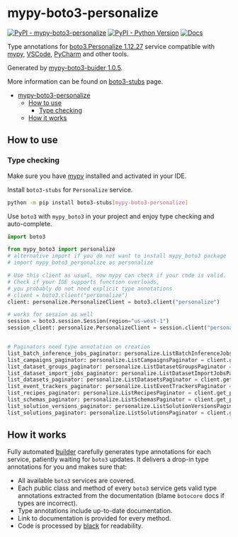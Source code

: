 # mypy-boto3-personalize

[![PyPI - mypy-boto3-personalize](https://img.shields.io/pypi/v/mypy-boto3-personalize.svg?color=blue)](https://pypi.org/project/mypy-boto3-personalize)
[![PyPI - Python Version](https://img.shields.io/pypi/pyversions/mypy-boto3-personalize.svg?color=blue)](https://pypi.org/project/mypy-boto3-personalize)
[![Docs](https://img.shields.io/readthedocs/mypy-boto3-builder.svg?color=blue)](https://mypy-boto3-builder.readthedocs.io/)

Type annotations for
[boto3.Personalize 1.12.27](https://boto3.amazonaws.com/v1/documentation/api/1.12.27/reference/services/personalize.html#Personalize) service
compatible with [mypy](https://github.com/python/mypy), [VSCode](https://code.visualstudio.com/),
[PyCharm](https://www.jetbrains.com/pycharm/) and other tools.

Generated by [mypy-boto3-buider 1.0.5](https://github.com/vemel/mypy_boto3_builder).

More information can be found on [boto3-stubs](https://pypi.org/project/boto3-stubs/) page.

- [mypy-boto3-personalize](#mypy-boto3-personalize)
  - [How to use](#how-to-use)
    - [Type checking](#type-checking)
  - [How it works](#how-it-works)

## How to use

### Type checking

Make sure you have [mypy](https://github.com/python/mypy) installed and activated in your IDE.

Install `boto3-stubs` for `Personalize` service.

```bash
python -m pip install boto3-stubs[mypy-boto3-personalize]
```

Use `boto3` with `mypy_boto3` in your project and enjoy type checking and auto-complete.

```python
import boto3

from mypy_boto3 import personalize
# alternative import if you do not want to install mypy_boto3 package
# import mypy_boto3_personalize as personalize

# Use this client as usual, now mypy can check if your code is valid.
# Check if your IDE supports function overloads,
# you probably do not need explicit type annotations
# client = boto3.client("personalize")
client: personalize.PersonalizeClient = boto3.client("personalize")

# works for session as well
session = boto3.session.Session(region="us-west-1")
session_client: personalize.PersonalizeClient = session.client("personalize")


# Paginators need type annotation on creation
list_batch_inference_jobs_paginator: personalize.ListBatchInferenceJobsPaginator = client.get_paginator("list_batch_inference_jobs")
list_campaigns_paginator: personalize.ListCampaignsPaginator = client.get_paginator("list_campaigns")
list_dataset_groups_paginator: personalize.ListDatasetGroupsPaginator = client.get_paginator("list_dataset_groups")
list_dataset_import_jobs_paginator: personalize.ListDatasetImportJobsPaginator = client.get_paginator("list_dataset_import_jobs")
list_datasets_paginator: personalize.ListDatasetsPaginator = client.get_paginator("list_datasets")
list_event_trackers_paginator: personalize.ListEventTrackersPaginator = client.get_paginator("list_event_trackers")
list_recipes_paginator: personalize.ListRecipesPaginator = client.get_paginator("list_recipes")
list_schemas_paginator: personalize.ListSchemasPaginator = client.get_paginator("list_schemas")
list_solution_versions_paginator: personalize.ListSolutionVersionsPaginator = client.get_paginator("list_solution_versions")
list_solutions_paginator: personalize.ListSolutionsPaginator = client.get_paginator("list_solutions")
```

## How it works

Fully automated [builder](https://github.com/vemel/mypy_boto3_builder) carefully generates
type annotations for each service, patiently waiting for `boto3` updates. It delivers
a drop-in type annotations for you and makes sure that:

- All available `boto3` services are covered.
- Each public class and method of every `boto3` service gets valid type annotations
  extracted from the documentation (blame `botocore` docs if types are incorrect).
- Type annotations include up-to-date documentation.
- Link to documentation is provided for every method.
- Code is processed by [black](https://github.com/psf/black) for readability.